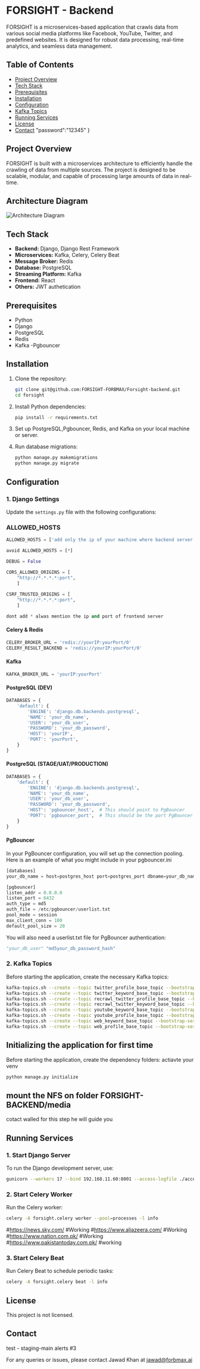 
# FORSIGHT - Backend

FORSIGHT is a microservices-based application that crawls data from various social media platforms like Facebook, YouTube, Twitter, and predefined websites. It is designed for robust data processing, real-time analytics, and seamless data management.

## Table of Contents

- [Project Overview](#project-overview)
- [Tech Stack](#tech-stack)
- [Prerequisites](#prerequisites)
- [Installation](#installation)
- [Configuration](#configuration)
- [Kafka Topics](#kafka-topics)
- [Running Services](#running-services)
- [License](#license)
- [Contact](#contact)
    "password":"12345" 
}
## Project Overview

FORSIGHT is built with a microservices architecture to efficiently handle the crawling of data from multiple sources. The project is designed to be scalable, modular, and capable of processing large amounts of data in real-time.

## Architecture Diagram

![Architecture Diagram](images/architecture.png)

## Tech Stack

- **Backend:** Django, Django Rest Framework
- **Microservices:** Kafka, Celery, Celery Beat
- **Message Broker:** Redis
- **Database:** PostgreSQL
- **Streaming Platform:** Kafka
- **Frontend:** React
- **Others:** JWT authetication
## Prerequisites

- Python
- Django
- PostgreSQL
- Redis
- Kafka
-Pgbouncer
## Installation

1. Clone the repository:

    ```bash
    git clone git@github.com:FORSIGHT-FORBMAX/Forsight-backend.git
    cd forsight
    ```

2. Install Python dependencies:

    ```bash
    pip install -r requirements.txt
    ```

3. Set up PostgreSQL,Pgbouncer, Redis, and Kafka on your local machine or server.

4. Run database migrations:

    ```bash
    python manage.py makemigrations
    python manage.py migrate
    ```

## Configuration

### 1. Django Settings

Update the `settings.py` file with the following configurations:

### ALLOWED_HOSTS
```python
ALLOWED_HOSTS = ['add only the ip of your machine where backend server will be running']
```
```python
avoid ALLOWED_HOSTS = [*]
```
```python
DEBUG = False
```
```python
CORS_ALLOWED_ORIGINS = [
    "http://*.*.*.*:port",
    ]
    
CSRF_TRUSTED_ORIGINS = [
    "http://*.*.*.*:port",
    ]

dont add * alwas mention the ip and port of frontend server
```


#### Celery & Redis

```python
CELERY_BROKER_URL = 'redis://yourIP:yourPort/0'
CELERY_RESULT_BACKEND = 'redis://yourIP:yourPort/0'
```

#### Kafka

```python
KAFKA_BROKER_URL = 'yourIP:yourPort'
```

#### PostgreSQL (DEV)

```python
DATABASES = {
    'default': {
        'ENGINE': 'django.db.backends.postgresql',
        'NAME': 'your_db_name',
        'USER': 'your_db_user',
        'PASSWORD': 'your_db_password',
        'HOST': 'yourIP',
        'PORT': 'yourPort',
    }
}
```
#### PostgreSQL (STAGE/UAT/PRODUCTION)

```python
DATABASES = {
    'default': {
        'ENGINE': 'django.db.backends.postgresql',
        'NAME': 'your_db_name',
        'USER': 'your_db_user',
        'PASSWORD': 'your_db_password',
        'HOST': 'pgbouncer_host',  # This should point to PgBouncer
        'PORT': 'pgbouncer_port',  # This should be the port PgBouncer is listening on
    }
}
```

#### PgBouncer
In your PgBouncer configuration, you will set up the connection pooling. Here is an example of what you might include in your pgbouncer.ini
```python
[databases]
your_db_name = host=postgres_host port=postgres_port dbname=your_db_name

[pgbouncer]
listen_addr = 0.0.0.0
listen_port = 6432
auth_type = md5
auth_file = /etc/pgbouncer/userlist.txt
pool_mode = session
max_client_conn = 100
default_pool_size = 20

```
You will also need a userlist.txt file for PgBouncer authentication:
```python
"your_db_user" "md5your_db_password_hash"
```

### 2. Kafka Topics

Before starting the application, create the necessary Kafka topics:

```bash
kafka-topics.sh --create --topic twitter_profile_base_topic --bootstrap-server 192.168.11.60:9092
kafka-topics.sh --create --topic twitter_keyword_base_topic --bootstrap-server 192.168.11.60:9092
kafka-topics.sh --create --topic recrawl_twitter_profile_base_topic --bootstrap-server 192.168.11.60:9092
kafka-topics.sh --create --topic recrawl_twitter_keyword_base_topic --bootstrap-server 192.168.11.60:9092
kafka-topics.sh --create --topic youtube_keyword_base_topic --bootstrap-server 192.168.11.60:9092
kafka-topics.sh --create --topic youtube_profile_base_topic --bootstrap-server 192.168.11.60:9092
kafka-topics.sh --create --topic web_keyword_base_topic --bootstrap-server 192.168.11.60:9092
kafka-topics.sh --create --topic web_profile_base_topic --bootstrap-server 192.168.11.60:9092

```
## Initializing the application for first time 
Before starting the application, create the dependency folders:
actiavte your venv

```bash
python manage.py initialize
```
## mount the NFS on folder FORSIGHT-BACKEND/media
cotact walled for this step he will guide you


## Running Services

### 1. Start Django Server

To run the Django development server, use:

```bash
gunicorn --workers 17 --bind 192.168.11.60:8001 --access-logfile ./access.log --error-logfile ./error.log forsight.wsgi:application
```

### 2. Start Celery Worker

Run the Celery worker:

```bash
celery -A forsight.celery worker --pool=processes -l info
```
#https://news.sky.com/                #Working
#https://www.aljazeera.com/           #Working
#https://www.nation.com.pk/           #Working
#https://www.pakistantoday.com.pk/    #working

### 3. Start Celery Beat

Run Celery Beat to schedule periodic tasks:

```bash
celery -A forsight.celery beat -l info
```

## License

This project is not licensed.

## Contact

test - staging-main alerts #3

For any queries or issues, please contact Jawad Khan at jawad@forbmax.ai
